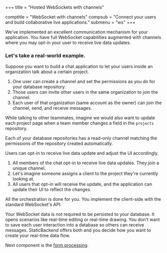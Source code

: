 +++
title = "Hosted WebSockets with channels"

comptitle = "WebSocket with channels"
compsub = "Connect your users and build collaborative live applications."
submenu = "ws"
+++

We've implemented an excellent communication mechanism for your application. 
You have full WebSocket capabilities augmented with channels where you may opt-in 
your user to receive live data updates.

### Let's take a real-world example.

Suppose you want to build a chat application to let your users inside an 
organization talk about a certain project.

1. One user can create a channel and set the permissions as you do for your 
database repository.
2. Those users can invite other users in the same organization to join the 
channel.
3. Each user of that organization (same account as the owner) can join the 
channel, send, and receive messages.

While talking to other teammates, imagine we would also want to update each 
project page when a team member changes a field in the `projects` repository.

Each of your database repositories has a read-only channel matching the 
permissions of the repository created automatically.

Users can opt-in to receive live data update and adjust the UI accordingly.

1. All members of the chat opt-in to receive live data updates. They join a 
unique channel.
2. Let's imagine someone assigns a client to the project they're currently 
looking at.
3. All users that opt-in will receive the update, and the application can 
update their UI to reflect the changes.

All the orchestration is done for you. You implement the client-side with the 
standard WebSocket's API.

Your WebSocket data is not required to be persisted to your database. It opens 
scenarios like real-time editing or real-time drawing. You don't want to save 
each user interaction into a database so others can receive messages. StaticBackend 
offers both and you decide how you want to create your real-time data flow.

Next component is the [form processing](/components/forms).